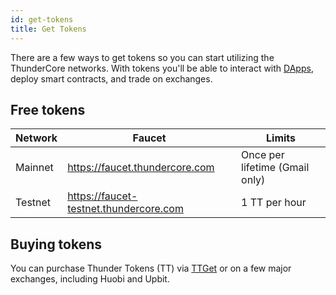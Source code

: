 ```yaml
---
id: get-tokens
title: Get Tokens
---
```

There are a few ways to get tokens so you can start utilizing the ThunderCore networks. With tokens you'll be able to interact with [DApps](https://dapps.thundercore.com/), deploy smart contracts, and trade on exchanges. 

## Free tokens

Network|Faucet                       	   |Limits
-------|-----------------------------------|----------
Mainnet|https://faucet.thundercore.com|Once per lifetime (Gmail only)
Testnet|https://faucet-testnet.thundercore.com|1 TT per hour

## Buying tokens

You can purchase Thunder Tokens (TT) via [TTGet](https://ttget.appcenter.games/) or on a few major exchanges, including Huobi and Upbit.
